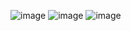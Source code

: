 ![image](https://github.com/Colorlessqq/Stok-Otomasyon/assets/115871291/613d3d55-a574-4061-9d63-6327522d1657)
![image](https://github.com/Colorlessqq/Stok-Otomasyon/assets/115871291/a3b2cec5-3549-48bc-815a-a476bb13d246)
![image](https://github.com/Colorlessqq/Stok-Otomasyon/assets/115871291/924641e2-33f6-40d8-811e-ae42786d7423)
